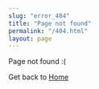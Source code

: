 ```yaml
---
slug: "error_404"
title: "Page not found"
permalink: "/404.html"
layout: page
---
```


Page not found :(

Get back to <a href="{{site.url}}">Home</a>
